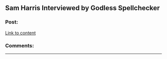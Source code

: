 ## Sam Harris Interviewed by Godless Spellchecker

### Post:

[Link to content](http://www.youtube.com/attribution_link?a=R9ldFWXV_q4&u=%2Fwatch%3Fv%3DopKEQ2DRi8U%26feature%3Dshare)

### Comments:

---

